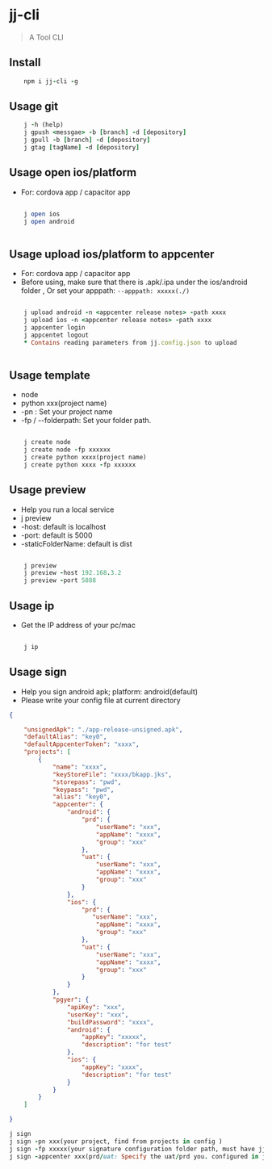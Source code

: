 # jj-cli

> A Tool CLI

## Install

```ruby
    npm i jj-cli -g
```

## Usage git 

```ruby
    j -h (help)
    j gpush <messgae> -b [branch] -d [depository]
    j gpull -b [branch] -d [depository]
    j gtag [tagName] -d [depository]
```

## Usage open ios/platform

* For: cordova app / capacitor app

```ruby

    j open ios
    j open android
    
```

## Usage upload ios/platform to appcenter

* For: cordova app / capacitor app
* Before using, make sure that there is .apk/.ipa under the ios/android folder , Or set your apppath: `--apppath: xxxxx(./)`

```ruby

    j upload android -n <appcenter release notes> -path xxxx
    j upload ios -n <appcenter release notes> -path xxxx
    j appcenter login
    j appcentet logout
    * Contains reading parameters from jj.config.json to upload 
    
```

## Usage template

* node
* python xxx(project name)
* -pn : Set your project name
* -fp / --folderpath: Set your folder path.
  

```ruby

    j create node 
    j create node -fp xxxxxx
    j create python xxxx(project name)
    j create python xxxx -fp xxxxxx
```

## Usage preview 

* Help you run a local service 
* j preview 
* -host:                default is localhost
* -port:                default is 5000
* -staticFolderName:    default is dist 

```ruby

    j preview
    j preview -host 192.168.3.2
    j preview -port 5888
```

## Usage ip

* Get the IP address of your pc/mac

```ruby

    j ip
```

## Usage sign

* Help you sign android apk; platform: android(default)
* Please write your config file at current directory

```json
{

    "unsignedApk": "./app-release-unsigned.apk",
    "defaultAlias": "key0",
    "defaultAppcenterToken": "xxxx",
    "projects": [
        {
            "name": "xxxx",
            "keyStoreFile": "xxxx/bkapp.jks",
            "storepass": "pwd",
            "keypass": "pwd",
            "alias": "key0",
            "appcenter": {
                "android": {
                    "prd": {
                        "userName": "xxx",
                        "appName": "xxxx",
                        "group": "xxx"
                    },
                    "uat": {
                        "userName": "xxx",
                        "appName": "xxxx",
                        "group": "xxx"
                    }
                },
                "ios": {
                    "prd": {
                       "userName": "xxx",
                        "appName": "xxxx",
                        "group": "xxx"
                    },
                    "uat": {
                        "userName": "xxx",
                        "appName": "xxxx",
                        "group": "xxx"
                    }
                }
            },
            "pgyer": {
                "apiKey": "xxx",
                "userKey": "xxx",
                "buildPassword": "xxxx",
                "android": {
                    "appKey": "xxxxx",
                    "description": "for test"
                },
                "ios": {
                    "appKey": "xxxx",
                    "description": "for test"
                }
            }
        }
    ]

}
```

```ruby
j sign
j sign -pn xxx(your project, find from projects in config )
j sign -fp xxxxx(your signature configuration folder path, must have jj.config.json, jks...)
j sign -appcenter xxx(prd/uat: Specify the uat/prd you. configured in jj.config.json )
```
